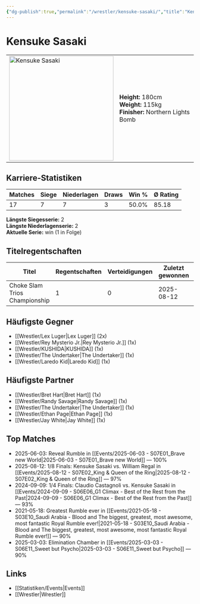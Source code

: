 ```yaml
---
{"dg-publish":true,"permalink":"/wrestler/kensuke-sasaki/","title":"Kensuke Sasaki","tags":["wrestler"],"noteIcon":""}
---
```



# Kensuke Sasaki

<table>
        <tr>
        <td><img src="https://github.com/CptSpaulding1980/choke-slam-wrestling/releases/download/images/Kensuke_Sasaki.png" width="280" alt="Kensuke Sasaki"></td>
        <td>
        <b>Height:</b> 180cm<br>
        <b>Weight:</b> 115kg<br>
        <b>Finisher:</b> Northern Lights Bomb<br>
        </td>
        </tr>
        </table>
        
## Karriere-Statistiken

| Matches | Siege | Niederlagen | Draws | Win % | Ø Rating |
|---------|-------|-------------|-------|-------|-----------|
| 17 | 7 | 7 | 3 | 50.0% | 85.18 |

**Längste Siegesserie:** 2<br>**Längste Niederlagenserie:** 2<br>**Aktuelle Serie:** win (1 in Folge)

## Titelregentschaften
| Titel | Regentschaften | Verteidigungen | Zuletzt gewonnen | Aktuell |
|-------|---------------|----------------|------------------|---------|
| Choke Slam Trios Championship | 1 | 0 | 2025-08-12 |  |


## Häufigste Gegner
- [[Wrestler/Lex Luger\|Lex Luger]] (2x)
- [[Wrestler/Rey Mysterio Jr.\|Rey Mysterio Jr.]] (1x)
- [[Wrestler/KUSHIDA\|KUSHIDA]] (1x)
- [[Wrestler/The Undertaker\|The Undertaker]] (1x)
- [[Wrestler/Laredo Kid\|Laredo Kid]] (1x)

## Häufigste Partner
- [[Wrestler/Bret Hart\|Bret Hart]] (1x)
- [[Wrestler/Randy Savage\|Randy Savage]] (1x)
- [[Wrestler/The Undertaker\|The Undertaker]] (1x)
- [[Wrestler/Ethan Page\|Ethan Page]] (1x)
- [[Wrestler/Jay White\|Jay White]] (1x)

## Top Matches
- 2025-06-03: Reveal Rumble in [[Events/2025-06-03 - S07E01_Brave new World\|2025-06-03 - S07E01_Brave new World]] — 100%
- 2025-08-12: 1/8 Finals: Kensuke Sasaki vs. William Regal in [[Events/2025-08-12 - S07E02_King & Queen of the Ring\|2025-08-12 - S07E02_King & Queen of the Ring]] — 97%
- 2024-09-09: 1/4 Finals: Claudio Castagnoli vs. Kensuke Sasaki in [[Events/2024-09-09 - S06E06_G1 Climax - Best of the Rest from the Past\|2024-09-09 - S06E06_G1 Climax - Best of the Rest from the Past]] — 93%
- 2021-05-18: Greatest Rumble ever in [[Events/2021-05-18 - S03E10_Saudi Arabia - Blood and The biggest, greatest, most awesome, most fantastic Royal Rumble ever!\|2021-05-18 - S03E10_Saudi Arabia - Blood and The biggest, greatest, most awesome, most fantastic Royal Rumble ever!]] — 90%
- 2025-03-03: Elimination Chamber in [[Events/2025-03-03 - S06E11_Sweet but Psycho\|2025-03-03 - S06E11_Sweet but Psycho]] — 90%

## Links
- [[Statistiken/Events\|Events]]
- [[Wrestler\|Wrestler]]
